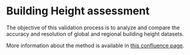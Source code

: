 # Building Height assessment

The objective of this validation process is to analyze and compare the accuracy and resolution of global and regional building height datasets.

More information about the method is available in [this confluence page](https://gfw.atlassian.net/wiki/x/DwCVV).